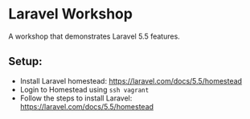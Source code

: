 # Laravel Workshop
A workshop that demonstrates Laravel 5.5 features.

## Setup:
- Install Laravel homestead: https://laravel.com/docs/5.5/homestead
- Login to Homestead using `ssh vagrant`
- Follow the steps to install Laravel: https://laravel.com/docs/5.5/homestead
